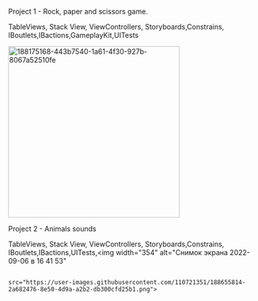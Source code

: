 Project 1 - Rock, paper and scissors game.

TableViews, Stack View, ViewControllers, Storyboards,Constrains, IBoutlets,IBactions,GameplayKit,UITests

<img width="346" alt="188175168-443b7540-1a61-4f30-927b-8067a52510fe" src="https://user-images.githubusercontent.com/110721351/188176857-57f29604-529d-4331-927e-2d9d367ab599.png">

Project 2 - Animals sounds

TableViews, Stack View, ViewControllers, Storyboards,Constrains, IBoutlets,IBactions,UITests,<img width="354" alt="Снимок экрана 2022-09-06 в 16 41 53"
                                       
                                                                                                  
                                                                                                  src="https://user-images.githubusercontent.com/110721351/188655814-2a682476-8e50-4d9a-a2b2-db300cfd25b1.png">
